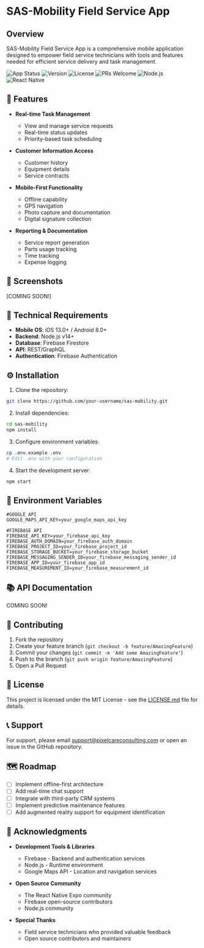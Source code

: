 # SAS-Mobility Field Service App

## Overview
SAS-Mobility Field Service App is a comprehensive mobile application designed to empower field service technicians with tools and features needed for efficient service delivery and task management.

![App Status](https://img.shields.io/badge/Status-In%20Development-yellow)
![Version](https://img.shields.io/badge/Version-1.1.0-blue)
![License](https://img.shields.io/badge/License-MIT-green)
![PRs Welcome](https://img.shields.io/badge/PRs-welcome-brightgreen)
![Node.js](https://img.shields.io/badge/Node.js-14+-success)
![React Native](https://img.shields.io/badge/React%20Native-Latest-blue)

## 🚀 Features

- **Real-time Task Management**
  - View and manage service requests
  - Real-time status updates
  - Priority-based task scheduling

- **Customer Information Access**
  - Customer history
  - Equipment details
  - Service contracts

- **Mobile-First Functionality**
  - Offline capability
  - GPS navigation
  - Photo capture and documentation
  - Digital signature collection

- **Reporting & Documentation**
  - Service report generation
  - Parts usage tracking
  - Time tracking
  - Expense logging

## 📱 Screenshots

[COMING SOON!]

## 🔧 Technical Requirements

- **Mobile OS**: iOS 13.0+ / Android 8.0+
- **Backend**: Node.js v14+
- **Database**: Firebase Firestore
- **API**: REST/GraphQL
- **Authentication**: Firebase Authentication

## ⚙️ Installation

1. Clone the repository:
```bash
git clone https://github.com/your-username/sas-mobility.git
```

2. Install dependencies:
```bash
cd sas-mobility
npm install
```

3. Configure environment variables:
```bash
cp .env.example .env
# Edit .env with your configuration
```

4. Start the development server:
```bash
npm start
```

## 🔑 Environment Variables

```env
#GOOGLE API
GOOGLE_MAPS_API_KEY=your_google_maps_api_key

#FIREBASE API
FIREBASE_API_KEY=your_firebase_api_key
FIREBASE_AUTH_DOMAIN=your_firebase_auth_domain
FIREBASE_PROJECT_ID=your_firebase_project_id
FIREBASE_STORAGE_BUCKET=your_firebase_storage_bucket
FIREBASE_MESSAGING_SENDER_ID=your_firebase_messaging_sender_id
FIREBASE_APP_ID=your_firebase_app_id
FIREBASE_MEASUREMENT_ID=your_firebase_measurement_id

```

## 📚 API Documentation

COMING SOON!

## 🤝 Contributing

1. Fork the repository
2. Create your feature branch (`git checkout -b feature/AmazingFeature`)
3. Commit your changes (`git commit -m 'Add some AmazingFeature'`)
4. Push to the branch (`git push origin feature/AmazingFeature`)
5. Open a Pull Request

## 📄 License

This project is licensed under the MIT License - see the [LICENSE.md](LICENSE.md) file for details.

## 📞 Support

For support, please email support@pixelcareconsulting.com or open an issue in the GitHub repository.

## 🗺️ Roadmap

- [ ] Implement offline-first architecture
- [ ] Add real-time chat support
- [ ] Integrate with third-party CRM systems
- [ ] Implement predictive maintenance features
- [ ] Add augmented reality support for equipment identification

## 🙏 Acknowledgments

- **Development Tools & Libraries**
  - Firebase - Backend and authentication services
  - Node.js - Runtime environment
  - Google Maps API - Location and navigation services

- **Open Source Community**
  - The React Native Expo community
  - Firebase open-source contributors
  - Node.js community

- **Special Thanks**
  - Field service technicians who provided valuable feedback
  - Open source contributors and maintainers